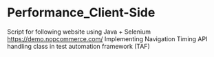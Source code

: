 # Performance_Client-Side
Script for following website using Java + Selenium
https://demo.nopcommerce.com/
Implementing Navigation Timing API handling class in test automation framework (TAF)

